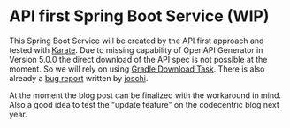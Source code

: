 # API first Spring Boot Service (WIP)

This Spring Boot Service will be created by the API first approach and tested with [Karate](https://intuit.github.io/karate/). Due to missing capability of OpenAPI Generator in Version 5.0.0 the direct download of the API spec is not possible at the moment. So we will rely on using [Gradle Download Task](https://github.com/michel-kraemer/gradle-download-task). There is also already a [bug report](https://github.com/OpenAPITools/openapi-generator/issues/8255) written by [joschi](https://github.com/joschi).

At the moment the blog post can be finalized with the workaround in mind. Also a good idea to test the "update feature" on the codecentric blog next year.